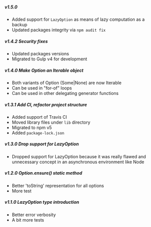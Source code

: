 ##### v1.5.0
* Added support for `LazyOption` as means of lazy computation as a backup
* Updated packages integrity via `npm audit fix`

##### v1.4.2 Security fixes
* Updated packages versions
* Migrated to Gulp v4 for development

##### v1.4.0 Make Option an Iterable object
* Both variants of Option (Some|None) are now Iterable
* Can be used in "for-of" loops
* Can be used in other delegating generator functions

##### v1.3.1 Add CI, refactor project structure
* Added support of Travis CI
* Moved library files under `lib` directory
* Migrated to npm v5
* Added `package-lock.json`

##### v1.3.0 Drop support for LazyOption
* Dropped support for LazyOption because it was really flawed and unnecessary concept in an asynchronous environment like Node

##### v1.2.0 Option.ensure() static method
* Better 'toString' representation for all options
* More test

##### v1.1.0 LazyOption type introduction
* Better error verbosity
* A bit more tests
